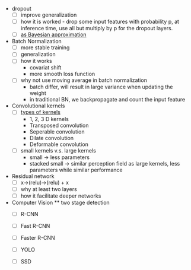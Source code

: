 * dropout 
  - [ ] improve generalization 
  - [ ] how it is worked - drop some input features with probability p, at inference time, use all but multiply by p for the dropout layers. 
  - [ ] [as Bayesian approximation](https://zhuanlan.zhihu.com/p/82108924)
* Batch Normalization
  - [ ] more stable training
  - [ ] generalization
  - [ ] how it works
    - covariat shift
    - more smooth loss function 
  - [ ] why not use moving average in batch normalization
    - batch differ, will result in large variance when updating the weight
    - in traditional BN, we backpropagate and count the input feature
 * Convolutional kernels 
   - [ ] [types of kernels](https://towardsdatascience.com/types-of-convolution-kernels-simplified-f040cb307c37)
      - 1, 2, 3 D kernels 
      - Transposed convolution
      - Seperable convolution 
      - Dilate convolution
      - Deformable convolution
    - [ ] small kernels v.s. large kernels
      - small -> less parameters
      - stacked small -> similar perception field as large kernels, less parameters while similar performance
 * Residual network 
   - [ ] x->(relu)->(relu) + x
   - [ ] why at least two layers 
   - [ ] how it facilitate deeper networks
 
 * Computer Vision
   ** two stage detection
     - [ ] R-CNN
     - [ ] Fast R-CNN
     - [ ] Faster R-CNN
     - [ ] YOLO
   - [ ] SSD 
      
